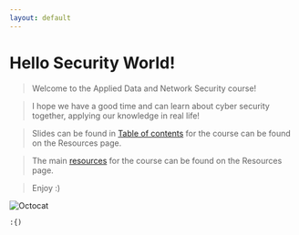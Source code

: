 ```yaml
---
layout: default
---
```


# Hello Security World!

> Welcome to the Applied Data and Network Security course!

> I hope we have a good time and can learn about cyber security together, applying our knowledge in real life!

> Slides can be found in [Table of contents](/TOC.html) for the course can be found on the Resources page.

> The main [resources](/resources.html) for the course can be found on the Resources page.

> Enjoy :)






![Octocat](https://github.githubassets.com/images/icons/emoji/octocat.png)


```
:{)
```
